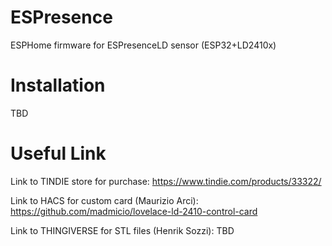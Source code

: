 # ESPresence
ESPHome firmware for ESPresenceLD sensor (ESP32+LD2410x)

# Installation
TBD

# Useful Link
Link to TINDIE store for purchase:  https://www.tindie.com/products/33322/

Link to HACS for custom card (Maurizio Arci):  https://github.com/madmicio/lovelace-ld-2410-control-card

Link to THINGIVERSE for STL files (Henrik Sozzi):  TBD
